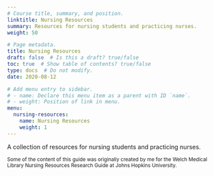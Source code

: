 ```yaml
---
# Course title, summary, and position.
linktitle: Nursing Resources
summary: Resources for nursing students and practicing nurses.
weight: 50

# Page metadata.
title: Nursing Resources
draft: false  # Is this a draft? true/false
toc: true  # Show table of contents? true/false
type: docs  # Do not modify.
date: 2020-08-12

# Add menu entry to sidebar.
# - name: Declare this menu item as a parent with ID `name`.
# - weight: Position of link in menu.
menu:
  nursing-resources:
    name: Nursing Resources
    weight: 1
---
```


A collection of resources for nursing students and practicing nurses.



<sub>Some of the content of this guide was originally created by me for the Welch Medical Library Nursing Resources Research Guide at Johns Hopkins University.</sub>